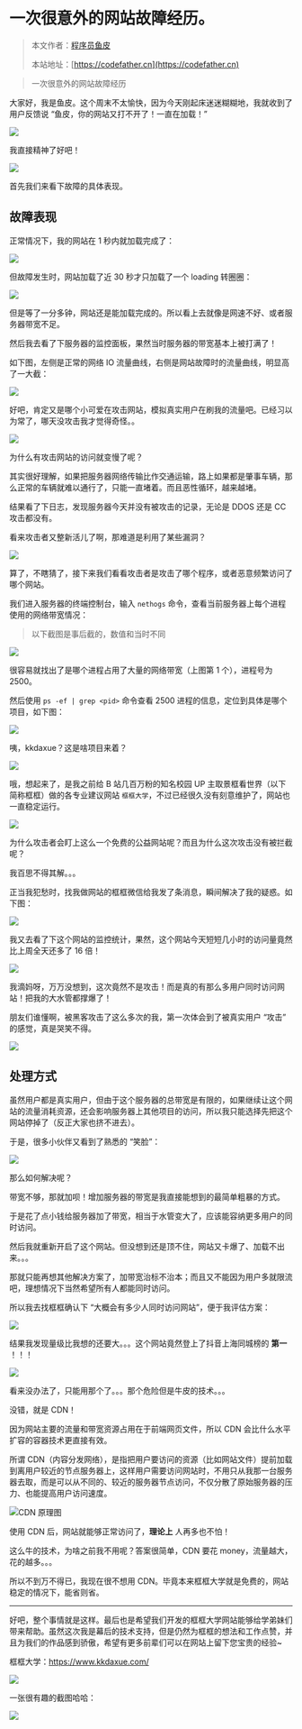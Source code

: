 # 一次很意外的网站故障经历。

> 本文作者：[程序员鱼皮](https://yuyuanweb.feishu.cn/wiki/Abldw5WkjidySxkKxU2cQdAtnah)
>
> 本站地址：[https://codefather.cn](https://codefather.cn)

> 一次很意外的网站故障经历

大家好，我是鱼皮。这个周末不太愉快，因为今天刚起床迷迷糊糊地，我就收到了用户反馈说 “鱼皮，你的网站又打不开了！一直在加载！”

![](https://pic.yupi.icu/5563/202311031442725.png)

我直接精神了好吧！

![](https://pic.yupi.icu/5563/202311031442726.png)

首先我们来看下故障的具体表现。

## 故障表现

正常情况下，我的网站在 1 秒内就加载完成了：

![](https://pic.yupi.icu/5563/202311031442831.png)

但故障发生时，网站加载了近 30 秒才只加载了一个 loading 转圈圈：

![](https://pic.yupi.icu/5563/202311031442666.png)

但是等了一分多钟，网站还是能加载完成的。所以看上去就像是网速不好、或者服务器带宽不足。

然后我去看了下服务器的监控面板，果然当时服务器的带宽基本上被打满了！

如下图，左侧是正常的网络 IO 流量曲线，右侧是网站故障时的流量曲线，明显高了一大截：

![](https://pic.yupi.icu/5563/202311031442938.png)

好吧，肯定又是哪个小可爱在攻击网站，模拟真实用户在刷我的流量吧。已经习以为常了，哪天没攻击我才觉得奇怪。。

![](https://pic.yupi.icu/5563/202311031442812.png)

为什么有攻击网站的访问就变慢了呢？

其实很好理解，如果把服务器网络传输比作交通运输，路上如果都是肇事车辆，那么正常的车辆就难以通行了，只能一直堵着。而且恶性循环，越来越堵。

结果看了下日志，发现服务器今天并没有被攻击的记录，无论是 DDOS 还是 CC 攻击都没有。

看来攻击者又整新活儿了啊，那难道是利用了某些漏洞？

![](https://pic.yupi.icu/5563/202311031442779.png)

算了，不瞎猜了，接下来我们看看攻击者是攻击了哪个程序，或者恶意频繁访问了哪个网站。

我们进入服务器的终端控制台，输入 `nethogs` 命令，查看当前服务器上每个进程使用的网络带宽情况：

> 以下截图是事后截的，数值和当时不同

![](https://pic.yupi.icu/5563/202311031442787.png)

很容易就找出了是哪个进程占用了大量的网络带宽（上图第 1 个），进程号为 2500。

然后使用 `ps -ef | grep <pid>` 命令查看 2500 进程的信息，定位到具体是哪个项目，如下图：

![](https://pic.yupi.icu/5563/202311031442051.png)

咦，kkdaxue？这是啥项目来着？

![](https://pic.yupi.icu/5563/202311031442928.png)

哦，想起来了，是我之前给 B 站几百万粉的知名校园 UP 主取景框看世界（以下简称框框）做的各专业建议网站 `框框大学`，不过已经很久没有刻意维护了，网站也一直稳定运行。

![](https://pic.yupi.icu/5563/202311031442955.png)

为什么攻击者会盯上这么一个免费的公益网站呢？而且为什么这次攻击没有被拦截呢？

我百思不得其解。。。

正当我犯愁时，找我做网站的框框微信给我发了条消息，瞬间解决了我的疑惑。如下图：

![](https://pic.yupi.icu/5563/202311031442288.png)

我又去看了下这个网站的监控统计，果然，这个网站今天短短几小时的访问量竟然比上周全天还多了 16 倍！

![](https://pic.yupi.icu/5563/202311031442628.png)

我滴妈呀，万万没想到，这次竟然不是攻击！而是真的有那么多用户同时访问网站！把我的大水管都撑爆了！

朋友们谁懂啊，被黑客攻击了这么多次的我，第一次体会到了被真实用户 “攻击” 的感觉，真是哭笑不得。

![](https://pic.yupi.icu/5563/202311031442572.png)

## 处理方式

虽然用户都是真实用户，但由于这个服务器的总带宽是有限的，如果继续让这个网站的流量消耗资源，还会影响服务器上其他项目的访问，所以我只能选择先把这个网站停掉了（反正大家也挤不进去）。

于是，很多小伙伴又看到了熟悉的 “笑脸”：

![](https://pic.yupi.icu/5563/202311031442800.png)

那么如何解决呢？

带宽不够，那就加呗！增加服务器的带宽是我直接能想到的最简单粗暴的方式。

于是花了点小钱给服务器加了带宽，相当于水管变大了，应该能容纳更多用户的同时访问。

然后我就重新开启了这个网站。但没想到还是顶不住，网站又卡爆了、加载不出来。。。

那就只能再想其他解决方案了，加带宽治标不治本；而且又不能因为用户多就限流吧，理想情况下当然希望所有人都能同时访问。

所以我去找框框确认下 “大概会有多少人同时访问网站”，便于我评估方案：

![](https://pic.yupi.icu/5563/202311031442053.png)

结果我发现量级比我想的还要大。。。这个网站竟然登上了抖音上海同城榜的 **第一** ！！！

![](https://pic.yupi.icu/5563/202311031442991.png)

看来没办法了，只能用那个了。。。那个危险但是牛皮的技术。。。

没错，就是 CDN！

因为网站主要的流量和带宽资源占用在于前端网页文件，所以 CDN 会比什么水平扩容的容器技术更直接有效。

所谓 CDN（内容分发网络），是指把用户要访问的资源（比如网站文件）提前加载到离用户较近的节点服务器上，这样用户需要访问网站时，不用只从我那一台服务器去取，而是可以从不同的、较近的服务器节点访问，不仅分散了原始服务器的压力、也能提高用户访问速度。

![](https://pic.yupi.icu/5563/202311031442935.png)CDN 原理图

使用 CDN 后，网站就能够正常访问了，**理论上** 人再多也不怕！

这么牛的技术，为啥之前我不用呢？答案很简单，CDN 要花 money，流量越大，花的越多。。。

所以不到万不得已，我现在很不想用 CDN。毕竟本来框框大学就是免费的，网站稳定的情况下，能省则省。



------


好吧，整个事情就是这样。最后也是希望我们开发的框框大学网站能够给学弟妹们带来帮助。虽然这次我是幕后的技术支持，但是仍然为框框的想法和工作点赞，并且为我们的作品感到骄傲，希望有更多前辈们可以在网站上留下您宝贵的经验~

框框大学：https://www.kkdaxue.com/

![](https://pic.yupi.icu/5563/202311031442902.png)

一张很有趣的截图哈哈：

![](https://pic.yupi.icu/5563/202311031442666.png)